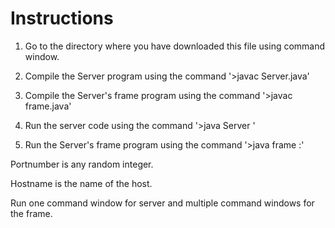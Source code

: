 # Instructions

1. Go to the directory where you have downloaded this file using command window.

2. Compile the Server program using the command '>javac Server.java'

3. Compile the Server's frame program using the command '>javac frame.java'

4. Run the server code using the command '>java Server <port number>'

5. Run the Server's frame program using the command '>java frame <hostname>:<port number>'


Portnumber is any random integer.

Hostname is the name of the host.

Run one command window for server and multiple command windows for the frame.
